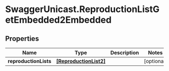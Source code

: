 # SwaggerUnicast.ReproductionListGetEmbedded2Embedded

## Properties

Name | Type | Description | Notes
------------ | ------------- | ------------- | -------------
**reproductionLists** | [**[ReproductionList2]**](ReproductionList2.md) |  | [optional] 


